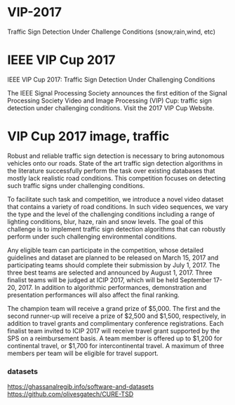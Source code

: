 # VIP-2017
Traffic Sign Detection Under Challenge Conditions (snow,rain,wind, etc)

# IEEE VIP Cup 2017
IEEE VIP Cup 2017: Traffic Sign Detection Under Challenging Conditions

The IEEE Signal Processing Society announces the first edition of the Signal Processing Society Video and Image Processing (VIP) Cup: traffic sign detection under challenging conditions. Visit the 2017 VIP Cup Website.

 

# VIP Cup 2017 image, traffic

 

Robust and reliable traffic sign detection is necessary to bring autonomous vehicles onto our roads. State of the art traffic sign detection algorithms in the literature successfully perform the task over existing databases that mostly lack realistic road conditions. This competition focuses on detecting such traffic signs under challenging conditions.<br/>

To facilitate such task and competition, we introduce a novel video dataset that contains a variety of road conditions. In such video sequences, we vary the type and the level of the challenging conditions including a range of lighting conditions, blur, haze, rain and snow levels. The goal of this challenge is to implement traffic sign detection algorithms that can robustly perform under such challenging environmental conditions.<br/>

Any eligible team can participate in the competition, whose detailed guidelines and dataset are planned to be released on March 15, 2017 and participating teams should complete their submission by July 1, 2017. The three best teams are selected and announced by August 1, 2017. Three finalist teams will be judged at ICIP 2017, which will be held September 17-20, 2017. In addition to algorithmic performances, demonstration and presentation performances will also affect the final ranking.<br/>

The champion team will receive a grand prize of $5,000. The first and the second runner-up will receive a prize of $2,500 and $1,500, respectively, in addition to travel grants and complimentary conference registrations. Each finalist team invited to ICIP 2017 will receive travel grant supported by the SPS on a reimbursement basis. A team member is offered up to $1,200 for continental travel, or $1,700 for intercontinental travel. A maximum of three members per team will be eligible for travel support.<br/>

### datasets 
https://ghassanalregib.info/software-and-datasets
https://github.com/olivesgatech/CURE-TSD
